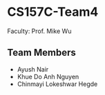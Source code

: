 # CS157C-Team4

Faculty: Prof. Mike Wu
## Team Members

- Ayush Nair
- Khue Do Anh Nguyen
- Chinmayi Lokeshwar Hegde
